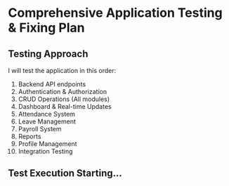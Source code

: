 # Comprehensive Application Testing & Fixing Plan

## Testing Approach

I will test the application in this order:
1. Backend API endpoints
2. Authentication & Authorization
3. CRUD Operations (All modules)
4. Dashboard & Real-time Updates
5. Attendance System
6. Leave Management
7. Payroll System
8. Reports
9. Profile Management
10. Integration Testing

## Test Execution Starting...
